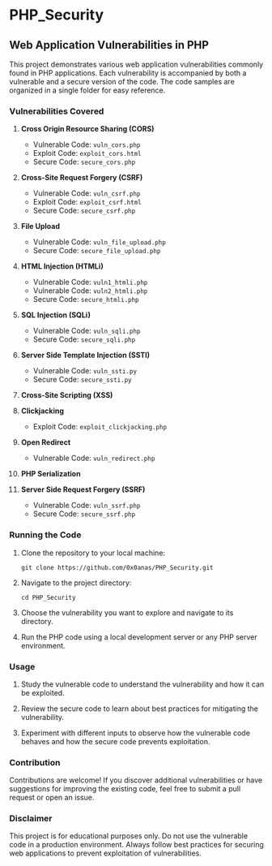 # PHP_Security

## Web Application Vulnerabilities in PHP

This project demonstrates various web application vulnerabilities commonly found in PHP applications. Each vulnerability is accompanied by both a vulnerable and a secure version of the code. The code samples are organized in a single folder for easy reference.

### Vulnerabilities Covered

1. **Cross Origin Resource Sharing (CORS)**
   - Vulnerable Code: `vuln_cors.php`
   - Exploit Code: `exploit_cors.html`
   - Secure Code: `secure_cors.php`

3. **Cross-Site Request Forgery (CSRF)**
   - Vulnerable Code: `vuln_csrf.php`
   - Exploit Code: `exploit_csrf.html`
   - Secure Code: `secure_csrf.php`

3. **File Upload**
   - Vulnerable Code: `vuln_file_upload.php`
   - Secure Code: `secure_file_upload.php`
     
1. **HTML Injection (HTMLi)**
   - Vulnerable Code: `vuln1_htmli.php`
   - Vulnerable Code: `vuln2_htmli.php`
   - Secure Code: `secure_htmli.php`

1. **SQL Injection (SQLi)**
   - Vulnerable Code: `vuln_sqli.php`
   - Secure Code: `secure_sqli.php`

1. **Server Side Template Injection (SSTI)**
   - Vulnerable Code: `vuln_ssti.py`
   - Secure Code: `secure_ssti.py`

2. **Cross-Site Scripting (XSS)**

4. **Clickjacking**
   - Exploit Code: `exploit_clickjacking.php`
     
4. **Open Redirect**
   - Vulnerable Code: `vuln_redirect.php`

5. **PHP Serialization**

1. **Server Side Request Forgery (SSRF)**
   - Vulnerable Code: `vuln_ssrf.php`
   - Secure Code: `secure_ssrf.php`

### Running the Code

1. Clone the repository to your local machine:
   ```
   git clone https://github.com/0x0anas/PHP_Security.git
   ```

2. Navigate to the project directory:
   ```
   cd PHP_Security
   ```

3. Choose the vulnerability you want to explore and navigate to its directory.

4. Run the PHP code using a local development server or any PHP server environment.

### Usage

1. Study the vulnerable code to understand the vulnerability and how it can be exploited.

2. Review the secure code to learn about best practices for mitigating the vulnerability.

3. Experiment with different inputs to observe how the vulnerable code behaves and how the secure code prevents exploitation.

### Contribution

Contributions are welcome! If you discover additional vulnerabilities or have suggestions for improving the existing code, feel free to submit a pull request or open an issue.

### Disclaimer

This project is for educational purposes only. Do not use the vulnerable code in a production environment. Always follow best practices for securing web applications to prevent exploitation of vulnerabilities.
